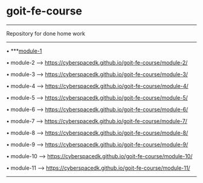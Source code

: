 # goit-fe-course
_______________________________
Repository for done home work
________________________________

&bull; ***[module-1](https://cyberspacedk.github.io/goit-fe-course/module-1/)

&bull; module-2  -->   https://cyberspacedk.github.io/goit-fe-course/module-2/

&bull; module-3  -->   https://cyberspacedk.github.io/goit-fe-course/module-3/

&bull; module-4  -->   https://cyberspacedk.github.io/goit-fe-course/module-4/

&bull; module-5  -->   https://cyberspacedk.github.io/goit-fe-course/module-5/

&bull; module-6  -->   https://cyberspacedk.github.io/goit-fe-course/module-6/

&bull; module-7  -->   https://cyberspacedk.github.io/goit-fe-course/module-7/

&bull; module-8  -->   https://cyberspacedk.github.io/goit-fe-course/module-8/

&bull; module-9  -->   https://cyberspacedk.github.io/goit-fe-course/module-9/

&bull; module-10  -->  https://cyberspacedk.github.io/goit-fe-course/module-10/

&bull; module-11  -->  https://cyberspacedk.github.io/goit-fe-course/module-11/
_______________________________________________________________________________
